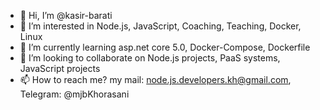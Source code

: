 - 👋 Hi, I’m @kasir-barati
- 👀 I’m interested in Node.js, JavaScript, Coaching, Teaching, Docker, Linux
- 🌱 I’m currently learning asp.net core 5.0, Docker-Compose, Dockerfile
- 💞️ I’m looking to collaborate on Node.js projects, PaaS systems, JavaScript projects
- 📫 How to reach me? my mail: node.js.developers.kh@gmail.com, Telegram: @mjbKhorasani

<!---
kasir-barati/kasir-barati is a ✨ special ✨ repository because its `README.md` (this file) appears on your GitHub profile.
You can click the Preview link to take a look at your changes.
--->
